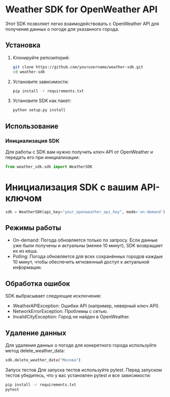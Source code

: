# Weather SDK for OpenWeather API

Этот SDK позволяет легко взаимодействовать с OpenWeather API для получения данных о погоде для указанного города.

## Установка

1. Клонируйте репозиторий:
    ```bash
    git clone https://github.com/yourusername/weather-sdk.git
    cd weather-sdk
    ```

2. Установите зависимости:
    ```bash
    pip install -r requirements.txt
    ```

3. Установите SDK как пакет:
    ```bash
    python setup.py install
    ```

## Использование

### Инициализация SDK

Для работы с SDK вам нужно получить ключ API от OpenWeather и передать его при инициализации:

```python
from weather_sdk.sdk import WeatherSDK
```

# Инициализация SDK с вашим API-ключом
```python
sdk = WeatherSDK(api_key="your_openweather_api_key", mode='on-demand')
```

## Режимы работы
* On-demand: Погода обновляется только по запросу. Если данные уже были получены и актуальны (менее 10 минут), SDK возвращает их из кеша.
* Polling: Погода обновляется для всех сохранённых городов каждые 10 минут, чтобы обеспечить мгновенный доступ к актуальной информации.

## Обработка ошибок
SDK выбрасывает следующие исключения:

* WeatherAPIException: Ошибки API (например, неверный ключ API).
* NetworkErrorException: Проблемы с сетью.
* InvalidCityException: Город не найден в OpenWeather.

## Удаление данных
Для удаления данных о погоде для конкретного города используйте метод delete_weather_data:
```bash
sdk.delete_weather_data("Москва")
```

Запуск тестов
Для запуска тестов используйте pytest. Перед запуском тестов убедитесь, что у вас установлен pytest и все зависимости:
```bash
pip install -r requirements.txt
pytest
```

